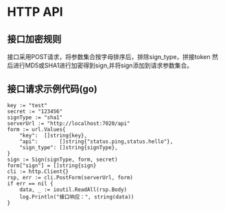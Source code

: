 # HTTP API

## 接口加密规则

接口采用POST请求，将参数集合按字母排序后，排除sign_type，拼接token
然后进行MD5或SHA1进行加密得到sign,并将sign添加到请求参数集合。

## 接口请求示例代码(go)
    
    key := "test"
    secret := "123456"
    signType := "sha1"
    serverUrl := "http://localhost:7020/api"
    form := url.Values{
        "key":  []string{key},
        "api":       []string{"status.ping,status.hello"},
        "sign_type": []string{signType},
    }
    sign := Sign(signType, form, secret)
    form["sign"] = []string{sign}
    cli := http.Client{}
    rsp, err := cli.PostForm(serverUrl, form)
    if err == nil {	
        data, _ := ioutil.ReadAll(rsp.Body)
        log.Println("接口响应：", string(data))
    }
    


